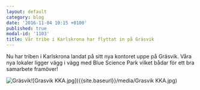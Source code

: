```yaml
---
layout: default
category: blog
date: '2016-11-04 10:15 +0100'
published: true
modal-id: '1103'
title: Vår tribe i Karlskrona har flyttat in på Gräsvik
---
```

Nu har triben i Karlskrona landat på sitt nya kontoret uppe på Gräsvik. Våra nya lokaler ligger vägg i vägg med Blue Science Park vilket bådar för ett bra samarbete framöver!

![Gräsvik]({{site.baseurl}}/media/Grasvik%20KKA.jpg)![Grasvik KKA.jpg]({{site.baseurl}}/media/Grasvik KKA.jpg)

